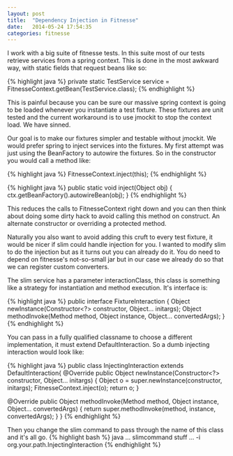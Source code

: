 ```yaml
---
layout: post
title:  "Dependency Injection in Fitnesse"
date:   2014-05-24 17:54:35
categories: fitnesse
---
```


I work with a big suite of fitnesse tests. In this suite most of our tests retrieve services from a spring context. This is done in the most awkward way, with static fields that request beans like so: 

{% highlight java %}
private static TestService service = FitnesseContext.getBean(TestService.class);
{% endhighlight %}

This is painful because you can be sure our massive spring context is going to be loaded whenever you instantiate a test fixture. These fixtures are unit tested and the current workaround is to use jmockit to stop the context load. We have sinned.

Our goal is to make our fixtures simpler and testable without jmockit. We would prefer spring to inject services into the fixtures. My first attempt was just using the BeanFactory to autowire the fixtures. So in the constructor you would call a method like:

{% highlight java %}
FitnesseContext.inject(this);
{% endhighlight %}

{% highlight java %}
public static void inject(Object obj) {
    ctx.getBeanFactory().autowireBean(obj);
}
{% endhighlight %}

This reduces the calls to FitnesseContext right down and you can then think about doing some dirty hack to avoid calling this method on construct. An alternate constructor or overriding a protected method.

Naturally you also want to avoid adding this cruft to every test fixture, it would be nicer if slim could handle injection for you. I wanted to modify slim to do the injection but as it turns out you can already do it. You do need to depend on fitnesse's not-so-small jar but in our case we already do so that we can register custom converters.

The slim service has a parameter interactionClass, this class is something like a strategy for instantiation and method execution. It's interface is: 

{% highlight java %}
public interface FixtureInteraction {
  Object newInstance(Constructor<?> constructor, Object... initargs);
  Object methodInvoke(Method method, Object instance, Object... convertedArgs);
}
{% endhighlight %}

You can pass in a fully qualified classname to choose a different implementation, it must extend DefaultInteraction. So a dumb injecting interaction would look like:

{% highlight java %}
public class InjectingInteraction extends DefaultInteraction{
  @Override
  public Object newInstance(Constructor<?> constructor, Object... initargs) {
    Object o = super.newInstance(constructor, initargs);
    FitnesseContext.inject(o);
    return o;
  }

  @Override
  public Object methodInvoke(Method method, Object instance, Object... convertedArgs) {
    return super.methodInvoke(method, instance, convertedArgs);
  }
}
{% endhighlight %}

Then you change the slim command to pass through the name of this class and it's all go.
{% highlight bash %}
java ... slimcommand stuff ... -i org.your.path.InjectingInteraction
{% endhighlight %}

